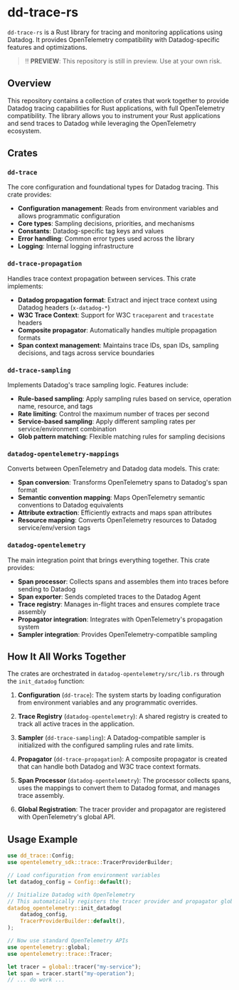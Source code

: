 # dd-trace-rs

`dd-trace-rs` is a Rust library for tracing and monitoring applications using Datadog. It provides OpenTelemetry compatibility with Datadog-specific features and optimizations.

> ‼️ **PREVIEW**: This repository is still in preview. Use at your own risk.

## Overview

This repository contains a collection of crates that work together to provide Datadog tracing capabilities for Rust applications, with full OpenTelemetry compatibility. The library allows you to instrument your Rust applications and send traces to Datadog while leveraging the OpenTelemetry ecosystem.

## Crates

### `dd-trace`
The core configuration and foundational types for Datadog tracing. This crate provides:
- **Configuration management**: Reads from environment variables and allows programmatic configuration
- **Core types**: Sampling decisions, priorities, and mechanisms
- **Constants**: Datadog-specific tag keys and values
- **Error handling**: Common error types used across the library
- **Logging**: Internal logging infrastructure

### `dd-trace-propagation`
Handles trace context propagation between services. This crate implements:
- **Datadog propagation format**: Extract and inject trace context using Datadog headers (`x-datadog-*`)
- **W3C Trace Context**: Support for W3C `traceparent` and `tracestate` headers
- **Composite propagator**: Automatically handles multiple propagation formats
- **Span context management**: Maintains trace IDs, span IDs, sampling decisions, and tags across service boundaries

### `dd-trace-sampling`
Implements Datadog's trace sampling logic. Features include:
- **Rule-based sampling**: Apply sampling rules based on service, operation name, resource, and tags
- **Rate limiting**: Control the maximum number of traces per second
- **Service-based sampling**: Apply different sampling rates per service/environment combination
- **Glob pattern matching**: Flexible matching rules for sampling decisions

### `datadog-opentelemetry-mappings`
Converts between OpenTelemetry and Datadog data models. This crate:
- **Span conversion**: Transforms OpenTelemetry spans to Datadog's span format
- **Semantic convention mapping**: Maps OpenTelemetry semantic conventions to Datadog equivalents
- **Attribute extraction**: Efficiently extracts and maps span attributes
- **Resource mapping**: Converts OpenTelemetry resources to Datadog service/env/version tags

### `datadog-opentelemetry`
The main integration point that brings everything together. This crate provides:
- **Span processor**: Collects spans and assembles them into traces before sending to Datadog
- **Span exporter**: Sends completed traces to the Datadog Agent
- **Trace registry**: Manages in-flight traces and ensures complete trace assembly
- **Propagator integration**: Integrates with OpenTelemetry's propagation system
- **Sampler integration**: Provides OpenTelemetry-compatible sampling

## How It All Works Together

The crates are orchestrated in `datadog-opentelemetry/src/lib.rs` through the `init_datadog` function:

1. **Configuration** (`dd-trace`): The system starts by loading configuration from environment variables and any programmatic overrides.

2. **Trace Registry** (`datadog-opentelemetry`): A shared registry is created to track all active traces in the application.

3. **Sampler** (`dd-trace-sampling`): A Datadog-compatible sampler is initialized with the configured sampling rules and rate limits.

4. **Propagator** (`dd-trace-propagation`): A composite propagator is created that can handle both Datadog and W3C trace context formats.

5. **Span Processor** (`datadog-opentelemetry`): The processor collects spans, uses the mappings to convert them to Datadog format, and manages trace assembly.

6. **Global Registration**: The tracer provider and propagator are registered with OpenTelemetry's global API.

## Usage Example

```rust
use dd_trace::Config;
use opentelemetry_sdk::trace::TracerProviderBuilder;

// Load configuration from environment variables
let datadog_config = Config::default();

// Initialize Datadog with OpenTelemetry
// This automatically registers the tracer provider and propagator globally
datadog_opentelemetry::init_datadog(
    datadog_config,
    TracerProviderBuilder::default(),
);

// Now use standard OpenTelemetry APIs
use opentelemetry::global;
use opentelemetry::trace::Tracer;

let tracer = global::tracer("my-service");
let span = tracer.start("my-operation");
// ... do work ...
```
